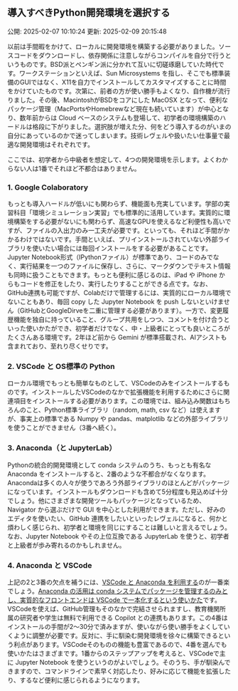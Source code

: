 ## 導入すべきPython開発環境を選択する

公開: 2025-02-07 10:10:24
更新: 2025-02-09 20:15:48


以前は手間暇をかけて、ローカルに開発環境を構築する必要がありました。ソースコードをダウンロードし、依存関係に注意しながらコンパイルを自分で行うというものです。BSD派とペンギン派に分かれて互いに切磋琢磨していた時代です。ワークステーションといえば、Sun Microsystems を指し、そこでも標準装備のGUIではなく、X11を自力でインストールしてカスタマイズすることに時間をかけていたものです。次第に、前者の方が使い勝手もよくなり、自作機が流行りました。その後、MacintoshがBSDをコアにした MacOSX となって、便利なパッケージ管理（MacPortsやHomebrewなど現在も続いています）が中心となり、数年前からは Cloud ベースのシステムも登場して、初学者の環境構築のハードルは格段に下がりました。選択肢が増えた分、何をどう導入するのがいまの自分にあっているのかで迷ってしまいます。技術レヴェルや扱いたい仕事量で最適な開発環境はそれぞれです。

ここでは、初学者から中級者を想定して、4つの開発環境を示します。よくわからない人は1番でそれほど不都合はありません。

### 1. Google Colaboratory

もっとも導入ハードルが低いにも関わらず、機能面も充実しています。学部の実習科目「環境シミュレーション実習」でも標準的に活用しています。実質的に環境構築をする必要がないにも関わらず、高速なGPUを使えるなど利便性も高いですが、ファイルの入出力のみ一工夫が必要です。といっても、それほど手間がかかるわけではないです。手間といえば、プリインストールされていない外部ライブラリを使いたい場合には毎回インストールをする必要があることです。Jupyter Notebook形式（IPythonファイル）が標準であり、コードのみでなく、実行結果を一つのファイルに保存し、さらに、マークダウンでテキスト情報も同時に扱うこともできます。もっとも便利に感じるのは、iPad や iPhone からもコードを修正をしたり、実行したりすることができる点です。なお、GitHub連携も可能ですが、Colabだけで管理するには、実質的にローカル環境でないこともあり、毎回 copy した Jupyter Notebook を push しないといけません（GitHubとGoogleDirveを二重に管理する必要があります）。一方で、変更履歴機能を独自に持っていること、グループ共用をしつつ、コメントを付け合うといった使いかたができ、初学者だけでなく、中・上級者にとっても良いところがたくさんある環境です。2年ほど前から Gemini が標準搭載され、AIアシストも含まれており、至れり尽くせりです。

### 2. VSCode と OS標準の Python

ローカル環境でもっとも簡単なものとして、VSCodeのみをインストールするものです。インストールしたVSCodeのなかで拡張機能を利用するためにさらに関連項目をインストールする必要があります。この環境では、組み込み関数はもちろんのこと、Python標準ライブラリ（random, math, csv など）は使えますが、事実上の標準である Numpy や pandas、matplotlib などの外部ライブラリを使うことができません（3番へ続く）。

### 3.  Anaconda（と JupyterLab）

Pythonの統合的開発環境として conda システムのうち、もっとも有名な Anaconda をインストールすると、2番のような不都合がなくなります。Anacondaは多くの人々が使うであろう外部ライブラリのほとんどがパッケージになっています。インストールもダウンロードも含めて5分程度も見込めば十分でしょう。他にさまざまな開発ツールもパッケージとなっているため、Navigator から選ぶだけで GUI を中心とした利用ができます。ただし、好みのエディタを使いたい、GitHub 連携をしたいといったレヴェルになると、何かと煩わしく感じられ、初学者と環境を同じにすることは難しいと言えるでしょう。なお、Jupyter Notebook やその上位互換である JupyterLab を使うと、初学者と上級者が歩み寄れるのかもしれません。

### 4. Anaconda と VSCode

上記の2と3番の欠点を補うには、[VSCode と Anaconda を利用する](https://www.gesw.org/memo/vscode_anaconda.html)のが一番楽でしょう。<ins>Anaconda の活用は conda システムでパッケージを管理するのみとし、実質的なフロントエンドは VSCode で一本化するという使いかた</ins>です。VSCodeを使えば、GitHub管理もそのなかで完結させられますし、教育機関所属の研究者や学生は無料で利用できる Copilot との連携もあります。この4番はインストールの手間が2〜30分で済みますが、使いながら使い勝手をよくしていくように調整が必要です。反対に、手に馴染む開発環境を徐々に構築できるという利点があります。VSCodeそのものの機能も豊富であるので、4番を選んでも使いかたはさまざまです。1番からのステップアップを考えると、VSCodeで主に Jupyter Notebook を使うというのがよいでしょう。そのうち、手が馴染んできますので、コマンドラインで素早く対応したり、好みに応じて機能を拡張したり、するなど便利に感じられるようになります。